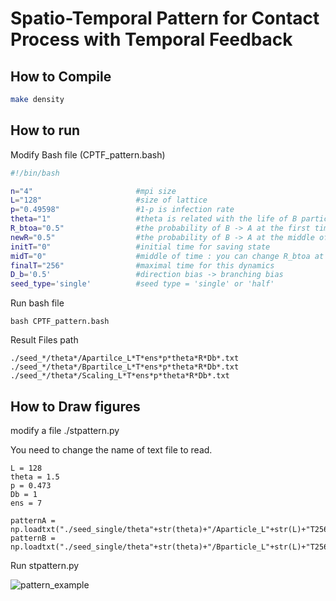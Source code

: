 # Spatio-Temporal Pattern for Contact Process with Temporal Feedback

How to Compile
-----

```sh
make density
```

How to run
------
Modify Bash file (CPTF_pattern.bash)

```sh
#!/bin/bash

n="4"                       #mpi size
L="128"                     #size of lattice
p="0.49598"                 #1-p is infection rate
theta="1"                   #theta is related with the life of B particles
R_btoa="0.5"                #the probability of B -> A at the first time
newR="0.5"                  #the probability of B -> A at the middle of time
initT="0"                   #initial time for saving state
midT="0"                    #middle of time : you can change R_btoa at the middle of time
finalT="256"                #maximal time for this dynamics
D_b='0.5'                   #direction bias -> branching bias
seed_type='single'          #seed type = 'single' or 'half'
```

Run bash file
```
bash CPTF_pattern.bash
```

Result Files path
```
./seed_*/theta*/Apartilce_L*T*ens*p*theta*R*Db*.txt
./seed_*/theta*/Bpartilce_L*T*ens*p*theta*R*Db*.txt
./seed_*/theta*/Scaling_L*T*ens*p*theta*R*Db*.txt
```


How to Draw figures
----

modify a file ./stpattern.py

You need to change the name of text file to read.

```python3
L = 128
theta = 1.5
p = 0.473
Db = 1
ens = 7

patternA = np.loadtxt("./seed_single/theta"+str(theta)+"/Aparticle_L"+str(L)+"T256ens"+str(ens)+"p"+str(p)+"theta"+str(theta)+"R0.5Db"+str(Db)+".txt")
patternB = np.loadtxt("./seed_single/theta"+str(theta)+"/Bparticle_L"+str(L)+"T256ens"+str(ens)+"p"+str(p)+"theta"+str(theta)+"R0.5Db"+str(Db)+".txt")
```

Run stpattern.py

![pattern_example](https://user-images.githubusercontent.com/68416208/170174754-78d2c372-6c30-4e0e-9e2d-6a6a6ed4ae66.png)

